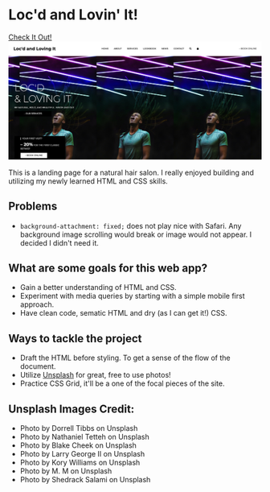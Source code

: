 # Loc'd and Lovin' It!

[Check It Out!](https://locdandlovingit.netlify.app/)
![Loc'd and Lovin' It Preview](./images/salon-preview.png "Loc'd and Lovin' It Preview")

This is a landing page for a natural hair salon. I really enjoyed building and utilizing my newly learned HTML and CSS skills. 

## Problems 
- `background-attachment: fixed;`  does not play nice with Safari. Any background image scrolling would break or image would not appear. I decided I didn't need it. 


## What are some goals for this web app?
- Gain a better understanding of HTML and CSS. 
- Experiment with media queries by starting with a simple mobile first approach.
- Have clean code, sematic HTML and dry (as I can get it!) CSS. 



## Ways to tackle the project
- Draft the HTML before styling. To get a sense of the flow of the document. 
- Utilize [Unsplash](https://unsplash.com/) for great, free to use photos! 
- Practice CSS Grid, it'll be a one of the focal pieces of the site. 

## Unsplash Images Credit:
* Photo by Dorrell Tibbs on Unsplash
* Photo by Nathaniel Tetteh on Unsplash
* Photo by Blake Cheek on Unsplash
* Photo by Larry George II on Unsplash
* Photo by Kory Williams on Unsplash
* Photo by M. M on Unsplash
* Photo by Shedrack Salami on Unsplash 